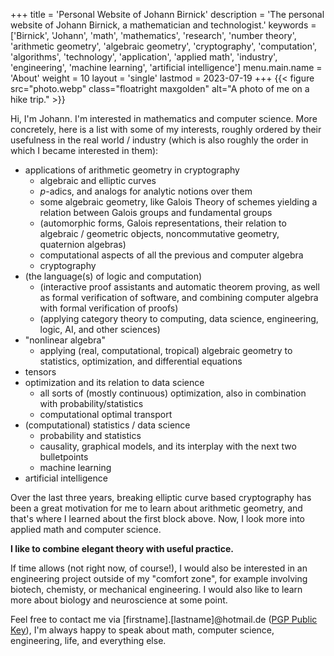 +++
title = 'Personal Website of Johann Birnick'
description = 'The personal website of Johann Birnick, a mathematician and technologist.'
keywords = ['Birnick', 'Johann', 'math', 'mathematics', 'research', 'number theory', 'arithmetic geometry', 'algebraic geometry', 'cryptography', 'computation', 'algorithms', 'technology', 'application', 'applied math', 'industry', 'engineering', 'machine learning', 'artificial intelligence']
menu.main.name = 'About'
weight = 10
layout = 'single'
lastmod = 2023-07-19
+++
{{< figure src="photo.webp" class="floatright maxgolden" alt="A photo of me on a hike trip." >}}

Hi, I'm Johann. I'm interested in mathematics and computer science.
More concretely, here is a list with some of my interests, roughly ordered by their usefulness in the real world / industry (which is also roughly the order in which I became interested in them):

- applications of arithmetic geometry in cryptography
  * algebraic and elliptic curves
  * $p$-adics, and analogs for analytic notions over them
  * some algebraic geometry, like Galois Theory of schemes yielding a relation between Galois groups and fundamental groups
  * (automorphic forms, Galois representations, their relation to algebraic / geometric objects, noncommutative geometry, quaternion algebras)
  * computational aspects of all the previous and computer algebra
  * cryptography
- (the language(s) of logic and computation)
  * (interactive proof assistants and automatic theorem proving, as well as formal verification of software, and combining computer algebra with formal verification of proofs)
  * (applying category theory to computing, data science, engineering, logic, AI, and other sciences)
- "nonlinear algebra"
  * applying (real, computational, tropical) algebraic geometry to statistics, optimization, and differential equations
- tensors
- optimization and its relation to data science
  * all sorts of (mostly continuous) optimization, also in combination with probability/statistics
  * computational optimal transport
- (computational) statistics / data science
  * probability and statistics
  * causality, graphical models, and its interplay with the next two bulletpoints
  * machine learning
- artificial intelligence

Over the last three years, breaking elliptic curve based cryptography has been a great motivation for me to learn about arithmetic geometry, and that's where I learned about the first block above.
Now, I look more into applied math and computer science.

**I like to combine elegant theory with useful practice.**

If time allows (not right now, of course!), I would also be interested in an engineering project outside of my "comfort zone", for example involving biotech, chemisty, or mechanical engineering.
I would also like to learn more about biology and neuroscience at some point.

Feel free to contact me via \[firstname\].\[lastname\]@hotmail.de ([PGP Public Key](pgp-public-key.asc)), I'm always happy to speak about math, computer science, engineering, life, and everything else.
